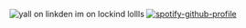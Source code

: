 ![yall on linkden im on lockind lollls](https://i.pinimg.com/736x/64/20/0b/64200bb00faa7cc6b266fbae5c4aa06e.jpg)
[![spotify-github-profile](https://spotify-github-profile.kittinanx.com/api/view?uid=4gh77gruxvrpe2rttf9o7p012&cover_image=true&theme=novatorem&show_offline=false&background_color=121212&interchange=false&bar_color=53b14f&bar_color_cover=false)](https://spotify-github-profile.kittinanx.com/api/view?uid=4gh77gruxvrpe2rttf9o7p012&redirect=true)


